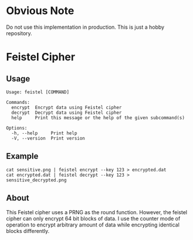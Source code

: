 # Obvious Note
Do not use this implementation in production. This is just a hobby repository.

# Feistel Cipher

## Usage

```cli
Usage: feistel [COMMAND]

Commands:
  encrypt  Encrypt data using Feistel cipher
  decrypt  Decrypt data using Feistel cipher
  help     Print this message or the help of the given subcommand(s)

Options:
  -h, --help     Print help
  -V, --version  Print version
```

## Example

```cli
cat sensitive.png | feistel encrypt --key 123 > encrypted.dat
cat encrypted.dat | feistel decrypt --key 123 > sensitive_decrypted.png
```

## About

This Feistel cipher uses a PRNG as the round function. However, the feistel cipher can only encrypt 64 bit blocks of data. I use the counter mode of operation to encrypt arbitrary amount of data while encrypting identical blocks differently.
